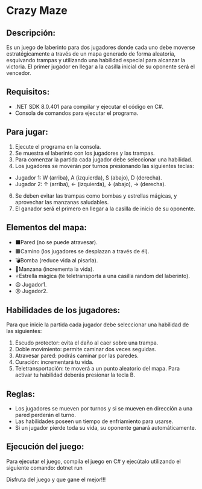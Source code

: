 # Crazy Maze

## Descripción:
Es un juego de laberinto para dos jugadores donde cada uno debe moverse estratégicamente a través de un mapa generado de forma aleatoria, esquivando trampas y utilizando una habilidad especial para alcanzar la victoria. El primer jugador en llegar a la casilla inicial de su oponente será el vencedor.

## Requisitos:
- .NET SDK 8.0.401 para compilar y ejecutar el código en C#.
- Consola de comandos para ejecutar el programa.

## Para jugar:
1. Ejecute el programa en la consola.
2. Se muestra el laberinto con los jugadores y las trampas.
3. Para comenzar la partida cada jugador debe seleccionar una habilidad.
4. Los jugadores se moverán por turnos presionando las siguientes teclas:
- Jugador 1: W (arriba), A (izquierda), S (abajo), D (derecha).
- Jugador 2: ↑ (arriba), ← (izquierda), ↓ (abajo), → (derecha).
6. Se deben evitar las trampas como bombas y estrellas mágicas, y aprovechar las manzanas saludables.
7. El ganador será el primero en llegar a la casilla de inicio de su oponente.

## Elementos del mapa:
- ⬛Pared (no se puede atravesar).
- 🟫Camino (los jugadores se desplazan a través de él).
- 💣Bomba (reduce vida al pisarla).
- 🍎Manzana (incrementa la vida).
- ⭐Estrella mágica (te teletransporta a una casilla random del laberinto).
- 😃 Jugador1.
- 😠 Jugador2.

## Habilidades de los jugadores:
Para que inicie la partida cada jugador debe seleccionar una habilidad de las siguientes:
1. Escudo protector: evita el daño al caer sobre una trampa.
2. Doble movimiento: permite caminar dos veces seguidas.
3. Atravesar pared: podrás caminar por las paredes.
4. Curación: incrementará tu vida.
5. Teletransportación: te moverá a un punto aleatorio del mapa.
Para activar tu habilidad deberás presionar la tecla B.

## Reglas:
- Los jugadores se mueven por turnos y si se mueven en dirección a una pared perderán el turno.
- Las habilidades poseen un tiempo de enfriamiento para usarse.
- Si un jugador pierde toda su vida, su oponente ganará automáticamente.

## Ejecución del juego:
Para ejecutar el juego, compila el juego en C# y ejecútalo utilizando el siguiente comando: dotnet run

Disfruta del juego y que gane el mejor!!!










